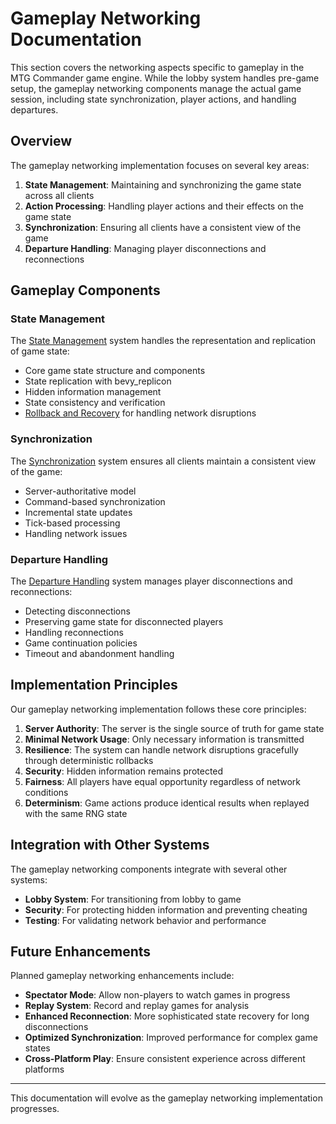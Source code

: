 # Gameplay Networking Documentation

This section covers the networking aspects specific to gameplay in the MTG Commander game engine. While the lobby system handles pre-game setup, the gameplay networking components manage the actual game session, including state synchronization, player actions, and handling departures.

## Overview

The gameplay networking implementation focuses on several key areas:

1. **State Management**: Maintaining and synchronizing the game state across all clients
2. **Action Processing**: Handling player actions and their effects on the game state
3. **Synchronization**: Ensuring all clients have a consistent view of the game
4. **Departure Handling**: Managing player disconnections and reconnections

## Gameplay Components

### State Management

The [State Management](state/index.md) system handles the representation and replication of game state:

- Core game state structure and components
- State replication with bevy_replicon
- Hidden information management
- State consistency and verification
- [Rollback and Recovery](state/rollback.md) for handling network disruptions

### Synchronization

The [Synchronization](synchronization/index.md) system ensures all clients maintain a consistent view of the game:

- Server-authoritative model
- Command-based synchronization
- Incremental state updates
- Tick-based processing
- Handling network issues

### Departure Handling

The [Departure Handling](departure/handling.md) system manages player disconnections and reconnections:

- Detecting disconnections
- Preserving game state for disconnected players
- Handling reconnections
- Game continuation policies
- Timeout and abandonment handling

## Implementation Principles

Our gameplay networking implementation follows these core principles:

1. **Server Authority**: The server is the single source of truth for game state
2. **Minimal Network Usage**: Only necessary information is transmitted
3. **Resilience**: The system can handle network disruptions gracefully through deterministic rollbacks
4. **Security**: Hidden information remains protected
5. **Fairness**: All players have equal opportunity regardless of network conditions
6. **Determinism**: Game actions produce identical results when replayed with the same RNG state

## Integration with Other Systems

The gameplay networking components integrate with several other systems:

- **Lobby System**: For transitioning from lobby to game
- **Security**: For protecting hidden information and preventing cheating
- **Testing**: For validating network behavior and performance

## Future Enhancements

Planned gameplay networking enhancements include:

- **Spectator Mode**: Allow non-players to watch games in progress
- **Replay System**: Record and replay games for analysis
- **Enhanced Reconnection**: More sophisticated state recovery for long disconnections
- **Optimized Synchronization**: Improved performance for complex game states
- **Cross-Platform Play**: Ensure consistent experience across different platforms

---

This documentation will evolve as the gameplay networking implementation progresses. 